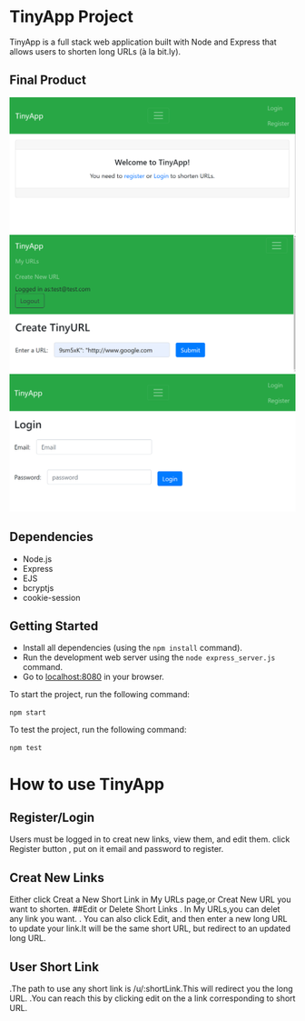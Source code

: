 # TinyApp Project

TinyApp is a full stack web application built with Node and Express that allows users to shorten long URLs (à la bit.ly).

## Final Product

!["TinyApp"](images/tinyapp.png)
!["TinyApp_CreatTinyApp](images/tinyapp2.png)
!["TinyApp_Login](images/tinyapp_login.png)
## Dependencies

- Node.js
- Express
- EJS
- bcryptjs
- cookie-session

## Getting Started

- Install all dependencies (using the `npm install` command).
- Run the development web server using the `node express_server.js` command.
- Go to [localhost:8080](http://localhost:8080)  in your browser.

 To start the project, run the following command:
 
  `npm start`

 To test the project, run the following command: 

  `npm test`


# How to use TinyApp
 
## Register/Login
 Users must be logged in to creat new links, view them, and edit them.
click Register button , put on it email and password to register.

## Creat New Links
Either click Creat a New Short Link in My URLs page,or Creat New URL you want to shorten.
##Edit or Delete Short Links 
. In My URLs,you can delet any link you want.
. You can also click Edit, and then enter a new long URL to update your link.It will be the same short URL, but redirect to an updated long URL.

## User Short Link
.The path to use any short link is /u/:shortLink.This will redirect you the long URL.
.You can reach this by clicking edit on the a link corresponding to short URL.








